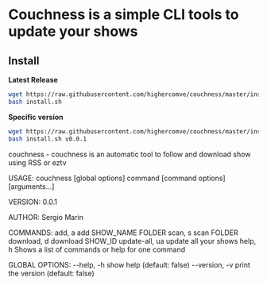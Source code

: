 Couchness is a simple CLI tools to update your shows
=====================================

## Install 

**Latest Release**

```bash
wget https://raw.githubusercontent.com/highercomve/couchness/master/install.sh
bash install.sh 
```

**Specific version**

```bash
wget https://raw.githubusercontent.com/highercomve/couchness/master/install.sh
bash install.sh v0.0.1
```
couchness - couchness is an automatic tool to follow and download show using RSS or eztv

USAGE:
   couchness [global options] command [command options] [arguments...]

VERSION:
   0.0.1

AUTHOR:
   Sergio Marin

COMMANDS:
   add, a          add SHOW_NAME FOLDER
   scan, s         scan FOLDER
   download, d     download SHOW_ID
   update-all, ua  update all your shows
   help, h         Shows a list of commands or help for one command

GLOBAL OPTIONS:
   --help, -h     show help (default: false)
   --version, -v  print the version (default: false)
